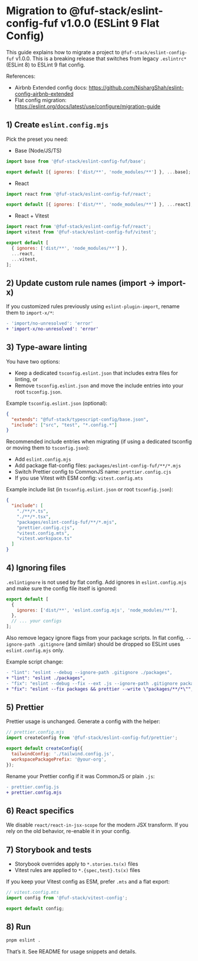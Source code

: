 # Migration to @fuf-stack/eslint-config-fuf v1.0.0 (ESLint 9 Flat Config)

This guide explains how to migrate a project to `@fuf-stack/eslint-config-fuf` v1.0.0. This is a breaking release that switches from legacy `.eslintrc*` (ESLint 8) to ESLint 9 flat config.

References:

- Airbnb Extended config docs: https://github.com/NishargShah/eslint-config-airbnb-extended
- Flat config migration: https://eslint.org/docs/latest/use/configure/migration-guide

## 1) Create `eslint.config.mjs`

Pick the preset you need:

- Base (Node/JS/TS)

```js
import base from '@fuf-stack/eslint-config-fuf/base';

export default [{ ignores: ['dist/**', 'node_modules/**'] }, ...base];
```

- React

```js
import react from '@fuf-stack/eslint-config-fuf/react';

export default [{ ignores: ['dist/**', 'node_modules/**'] }, ...react];
```

- React + Vitest

```js
import react from '@fuf-stack/eslint-config-fuf/react';
import vitest from '@fuf-stack/eslint-config-fuf/vitest';

export default [
  { ignores: ['dist/**', 'node_modules/**'] },
  ...react,
  ...vitest,
];
```

## 2) Update custom rule names (import → import-x)

If you customized rules previously using `eslint-plugin-import`, rename them to `import-x/*`:

```diff
- 'import/no-unresolved': 'error'
+ 'import-x/no-unresolved': 'error'
```

## 3) Type-aware linting

You have two options:

- Keep a dedicated `tsconfig.eslint.json` that includes extra files for linting, or
- Remove `tsconfig.eslint.json` and move the include entries into your root `tsconfig.json`.

Example `tsconfig.eslint.json` (optional):

```json
{
  "extends": "@fuf-stack/typescript-config/base.json",
  "include": ["src", "test", "*.config.*"]
}
```

Recommended include entries when migrating (if using a dedicated tsconfig or moving them to `tsconfig.json`):

- Add `eslint.config.mjs`
- Add package flat-config files: `packages/eslint-config-fuf/**/*.mjs`
- Switch Prettier config to CommonJS name: `prettier.config.cjs`
- If you use Vitest with ESM config: `vitest.config.mts`

Example include list (in `tsconfig.eslint.json` or root `tsconfig.json`):

```json
{
  "include": [
    "./**/*.ts",
    "./**/*.tsx",
    "packages/eslint-config-fuf/**/*.mjs",
    "prettier.config.cjs",
    "vitest.config.mts",
    "vitest.workspace.ts"
  ]
}
```

## 4) Ignoring files

`.eslintignore` is not used by flat config. Add ignores in `eslint.config.mjs` and make sure the config file itself is ignored:

```js
export default [
  {
    ignores: ['dist/**', 'eslint.config.mjs', 'node_modules/**'],
  },
  // ... your configs
];
```

Also remove legacy ignore flags from your package scripts. In flat config, `--ignore-path .gitignore` (and similar) should be dropped so ESLint uses `eslint.config.mjs` only.

Example script change:

```diff
- "lint": "eslint --debug --ignore-path .gitignore ./packages",
+ "lint": "eslint ./packages",
- "fix": "eslint --debug --fix --ext .js --ignore-path .gitignore packages || true && prettier --write \"packages/**/*\"",
+ "fix": "eslint --fix packages && prettier --write \"packages/**/*\"",
```

## 5) Prettier

Prettier usage is unchanged. Generate a config with the helper:

```js
// prettier.config.mjs
import createConfig from '@fuf-stack/eslint-config-fuf/prettier';

export default createConfig({
  tailwindConfig: './tailwind.config.js',
  workspacePackagePrefix: '@your-org',
});
```

Rename your Prettier config if it was CommonJS or plain `.js`:

```diff
- prettier.config.js
+ prettier.config.mjs
```

## 6) React specifics

We disable `react/react-in-jsx-scope` for the modern JSX transform. If you rely on the old behavior, re-enable it in your config.

## 7) Storybook and tests

- Storybook overrides apply to `*.stories.ts(x)` files
- Vitest rules are applied to `*.{spec,test}.ts(x)` files

If you keep your Vitest config as ESM, prefer `.mts` and a flat export:

```ts
// vitest.config.mts
import config from '@fuf-stack/vitest-config';

export default config;
```

## 8) Run

```bash
pnpm eslint .
```

That’s it. See README for usage snippets and details.

